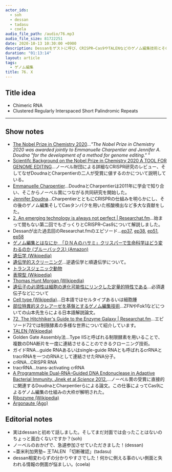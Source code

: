 ```yaml
---
actor_ids:
  - soh
  - dessan
  - tadasu
  - coela
audio_file_path: /audio/76.mp3
audio_file_size: 81722251
date: 2020-10-13 10:30:00 +0900
description: Dessanをゲストに呼び、CRISPR–Cas9やTALENなどのゲノム編集技術とその背後にある遺伝学について話しました。
duration: "01:13:14"
layout: article
tags:
  - ゲノム編集
title: 76. X
---
```

## Title idea
- Chimeric RNA
- Clustered Regularly Interspaced Short Palindromic Repeats
---

## Show notes
- [The Nobel Prize in Chemistry 2020](https://www.nobelprize.org/prizes/chemistry/2020/summary/)..._"The Nobel Prize in Chemistry 2020 was awarded jointly to Emmanuelle Charpentier and Jennifer A. Doudna "for the development of a method for genome editing."_
"
- [Scientifc Background on the Nobel Prize in Chemistry 2020 A TOOL FOR GENOME EDITING](https://www.nobelprize.org/uploads/2020/10/advanced-chemistryprize2020.pdf)...ノーベル財団による詳細なCRISPR研究のレビュー、そしてなぜDoudnaとCharpentierの二人が受賞に値するのかについて説明している。
- [Emmanuelle Charpentier](https://en.wikipedia.org/wiki/Emmanuelle_Charpentier)...DoudnaとCharpentierは2011年に学会で知り合い、そこからノーベル賞につながる共同研究を開始した。
- [Jennifer Doudna](https://en.wikipedia.org/wiki/Jennifer_Doudna)...CharpentierとともにCRISPRの仕組みを明らかにし、その後のゲノム編集そしてCasタンパクを用いた核酸検出など多大な貢献をした。
- [2. An emerging technology is always not perfect | Researchat.fm](https://researchat.fm/episode/2)...始まって間もない第二回でもざっくりとCRISPR–Cas9について解説しました。
- Dessanが出た過去回のResearchat.fmのエピソード...[ep37](https://researchat.fm/episode/37), [ep38](https://researchat.fm/episode/38), [ep51](https://researchat.fm/episode/51), [ep58](https://researchat.fm/episode/58)
- [ゲノム編集とはなにか　「ＤＮＡのハサミ」クリスパーで生命科学はどう変わるのか (ブルーバックス)  (Amazon)](https://www.amazon.co.jp/dp/B08FMCZB75/ref=dp-kindle-redirect?_encoding=UTF8&btkr=1?tag=researchatf04-22/)
- [遺伝学 (Wikipedia)](https://ja.wikipedia.org/wiki/%E9%81%BA%E4%BC%9D%E5%AD%A6#:~:text=%E9%81%BA%E4%BC%9D%E5%AD%A6%EF%BC%88%E3%81%84%E3%81%A7%E3%82%93%E3%81%8C%E3%81%8F,%E3%82%82%E3%81%AE%E3%81%A8%E3%81%AA%E3%81%A3%E3%81%A6%E3%81%84%E3%82%8B%E3%80%82)
- [遺伝学的スクリーニング](https://ja.wikipedia.org/wiki/%E9%81%BA%E4%BC%9D%E5%AD%A6%E7%9A%84%E3%82%B9%E3%82%AF%E3%83%AA%E3%83%BC%E3%83%8B%E3%83%B3%E3%82%B0)...逆遺伝学と順遺伝学について。
- [トランスジェニック動物](https://bsd.neuroinf.jp/wiki/%E3%83%88%E3%83%A9%E3%83%B3%E3%82%B9%E3%82%B8%E3%82%A7%E3%83%8B%E3%83%83%E3%82%AF%E5%8B%95%E7%89%A9)
- [表現型 (Wikipedia)](https://ja.wikipedia.org/wiki/%E8%A1%A8%E7%8F%BE%E5%9E%8B)
- [Thomas Hunt Morgan (Wikipedia)](https://en.wikipedia.org/wiki/Thomas_Hunt_Morgan)
- [遺伝子の必須性は細胞の進化可能性にリンクした定量的特性である](https://tenure5.vbl.okayama-u.ac.jp/HM_blog/?p=3153)...必須遺伝子などについて
- [Cell type (Wikipedia)](https://en.wikipedia.org/wiki/Cell_type)...日本語ではセルタイプあるいは細胞腫
- [部位特異的ヌクレアーゼを基盤とするゲノム編集技術](http://jsv.umin.jp/journal/v64-1pdf/virus64-1_075-082.pdf)...ZFNやFok1などについての山本先生らによる日本語解説論文。
- [72. The Hitchhiker's Guide to the Enzyme Galaxy | Researchat.fm](https://researchat.fm/episode/72)...エピソード72では制限酵素の多様な世界について紹介しています。
- [TALEN (Wikipedia)](https://ja.wikipedia.org/wiki/%E3%82%B2%E3%83%8E%E3%83%A0%E7%B7%A8%E9%9B%86#TALEN)
- Golden Gate Assembly法...Type IISと呼ばれる制限酵素を用いることで、複数のDNA断片を一度に連結させることのできるクローニング技術。
- ガイドRNA...guide RNAあるいはsingle-guide RNAとも呼ばれるcrRNAとtracrRNAを一つのRNAとして連結させたRNA分子。
- crRNA...CRISPR RNA
- tracrRNA...trans-activating crRNA
- [A Programmable Dual-RNA–Guided DNA Endonuclease in Adaptive Bacterial Immunity. Jinek et al _Science_ 2012.](https://science.sciencemag.org/content/337/6096/816.long)...ノーベル賞の受賞に直接的に関連するDoudnaとCharpentierらによる論文。この仕事によってCas9によるゲノム編集の仕組みの大枠が解明された。
- [Ribozyme (Wikipedia)](https://en.wikipedia.org/wiki/Ribozyme)
- [Argonaute (Ago)](https://en.wikipedia.org/wiki/Argonaute)

## Editorial notes
- 実はdessanと初めて話しました。そしてまだ対面では会ったことはないのちょっと面白くないですか？(soh)
- ノーベルのおかげで、急遽参加させていただきました！(dessan)
- \~亜米利加男塾\~ 王TALEN 「切断確認」(tadasu)
- dessan相変わらずの分かりやすさでした！何かに例える事のいい側面と失われる情報の側面が悩ましい。(coela)
